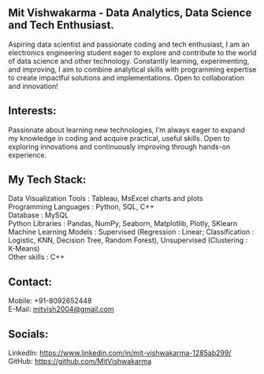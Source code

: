 ## Mit Vishwakarma - Data Analytics, Data Science and Tech Enthusiast.
Aspiring data scientist and passionate coding and tech enthusiast, I am an electronics engineering student eager to explore and contribute to the world of data science and other technology. Constantly learning, experimenting, and improving, I aim to combine analytical skills with programming expertise to create impactful solutions and implementations. Open to collaboration and innovation!

## Interests:
Passionate about learning new technologies, I’m always eager to expand my knowledge in coding and acquire practical, useful skills. Open to exploring innovations and continuously improving through hands-on experience.

## My Tech Stack:
Data Visualization Tools : Tableau, MsExcel charts and plots  
Programming Languages : Python, SQL, C++  
Database : MySQL  
Python Libraries : Pandas, NumPy, Seaborn, Matplotlib, Plotly, SKlearn  
Machine Learning Models : Supervised (Regression : Linear; Classification : Logistic, KNN, Decision Tree, Random Forest), Unsupervised (Clustering : K-Means)  
Other skills : C++  

## Contact:
Mobile: +91-8092652448  
E-Mail: mitvish2004@gmail.com  

## Socials:
LinkedIn: https://www.linkedin.com/in/mit-vishwakarma-1285ab299/     
GitHub: https://github.com/MitVishwakarma  

<!--
**MitVishwakarma/MitVishwakarma** is a ✨ _special_ ✨ repository because its `README.md` (this file) appears on your GitHub profile.

Here are some ideas to get you started:

- 🔭 I’m currently working on ...
- 🌱 I’m currently learning ...
- 👯 I’m looking to collaborate on ...
- 🤔 I’m looking for help with ...
- 💬 Ask me about ...
- 📫 How to reach me: ...
- 😄 Pronouns: ...
- ⚡ Fun fact: ...
-->
